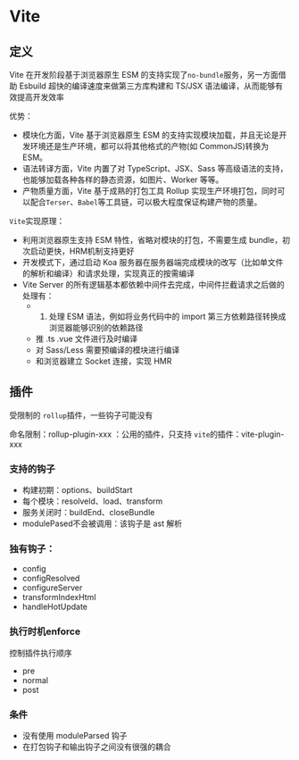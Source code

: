 # Vite

## 定义

Vite 在开发阶段基于浏览器原生 ESM 的支持实现了`no-bundle`服务，另一方面借助 Esbuild 超快的编译速度来做第三方库构建和 TS/JSX 语法编译，从而能够有效提高开发效率

优势：

- 模块化方面，Vite 基于浏览器原生 ESM 的支持实现模块加载，并且无论是开发环境还是生产环境，都可以将其他格式的产物(如 CommonJS)转换为 ESM。
- 语法转译方面，Vite 内置了对 TypeScript、JSX、Sass 等高级语法的支持，也能够加载各种各样的静态资源，如图片、Worker 等等。
- 产物质量方面，Vite 基于成熟的打包工具 Rollup 实现生产环境打包，同时可以配合`Terser`、`Babel`等工具链，可以极大程度保证构建产物的质量。









`Vite`实现原理：
- 利用浏览器原生支持 ESM 特性，省略对模块的打包，不需要生成 bundle，初次启动更快，HRM机制支持更好
- 开发模式下，通过启动 Koa 服务器在服务器端完成模块的改写（比如单文件的解析和编译）和请求处理，实现真正的按需编译
- Vite Server 的所有逻辑基本都依赖中间件去完成，中间件拦截请求之后做的处理有：
  - 1. 处理 ESM 语法，例如将业务代码中的 import 第三方依赖路径转换成浏览器能够识别的依赖路径
  - 推 .ts .vue 文件进行及时编译
  - 对 Sass/Less 需要预编译的模块进行编译
  - 和浏览器建立 Socket 连接，实现 HMR



## 插件

受限制的 `rollup`插件，一些钩子可能没有

命名限制：rollup-plugin-xxx ：公用的插件，只支持 `vite`的插件：vite-plugin-xxx



### 支持的钩子

- 构建初期：options、buildStart
- 每个模块：resolveld、load、transform
- 服务关闭时：buildEnd、closeBundle
- modulePased不会被调用：该钩子是 ast 解析



### 独有钩子：

- config
- configResolved
- configureServer
- transformIndexHtml
- handleHotUpdate



### 执行时机enforce

控制插件执行顺序

- pre
- normal
- post



### 条件

- 没有使用 moduleParsed 钩子
- 在打包钩子和输出钩子之间没有很强的耦合





